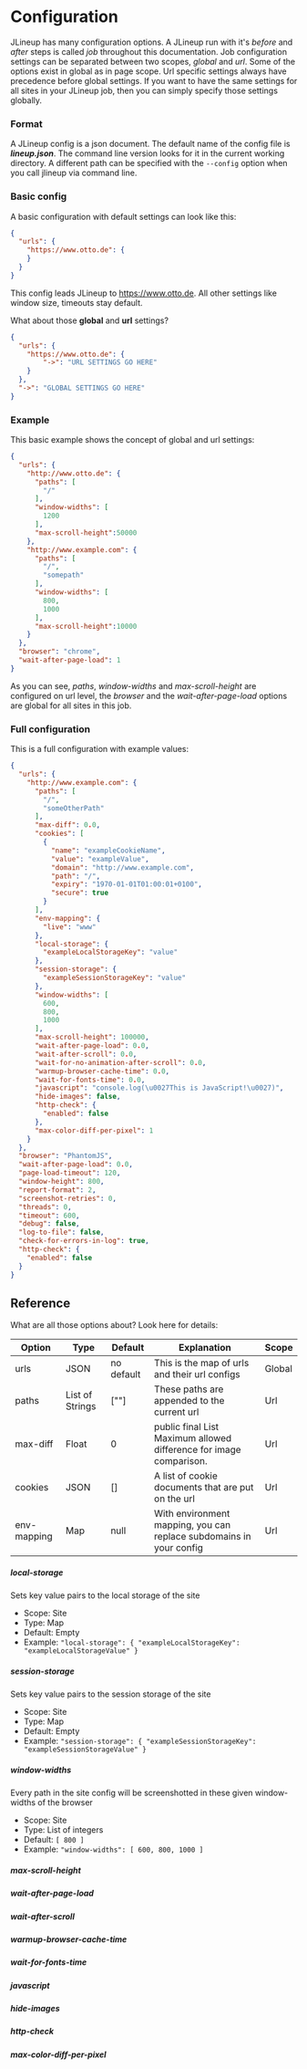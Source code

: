 # Configuration

JLineup has many configuration options. A JLineup run with it's _before_ and _after_ steps is called _job_ throughout
this documentation. Job configuration settings can be separated between two scopes, _global_ and _url_. Some of the
options exist in global as in page scope. Url specific settings always have precedence before global settings. If you want to
have the same settings for all sites in your JLineup job, then you can simply specify those settings globally.

### Format

A JLineup config is a json document. The default name of the config file is ___lineup.json___.
The command line version looks for it in the current working directory. A different path can be specified with the
`--config` option when you call jlineup via command line.

### Basic config

A basic configuration with default settings can look like this:

```json
{
  "urls": {
    "https://www.otto.de": {
    }
  }
}
```
 
This config leads JLineup to https://www.otto.de. All other settings like window size, timeouts stay default.

What about those __global__ and __url__ settings?

```json
{
  "urls": {
    "https://www.otto.de": {
        "->": "URL SETTINGS GO HERE"
    }
  },
  "->": "GLOBAL SETTINGS GO HERE"
}
```
    
### Example

This basic example shows the concept of global and url settings:

```json
{
  "urls": {
    "http://www.otto.de": {
      "paths": [
        "/"
      ],
      "window-widths": [
        1200
      ],
      "max-scroll-height":50000
    },
    "http://www.example.com": {
      "paths": [
        "/",
        "somepath"
      ],
      "window-widths": [
        800,
        1000
      ],
      "max-scroll-height":10000
    }
  },
  "browser": "chrome",
  "wait-after-page-load": 1
}
```
    
As you can see, _paths_, _window-widths_ and _max-scroll-height_ are configured on url level, the _browser_ and the _wait-after-page-load_
options are global for all sites in this job.

### Full configuration

This is a full configuration with example values:

```json
{
  "urls": {
    "http://www.example.com": {
      "paths": [
        "/",
        "someOtherPath"
      ],
      "max-diff": 0.0,
      "cookies": [
        {
          "name": "exampleCookieName",
          "value": "exampleValue",
          "domain": "http://www.example.com",
          "path": "/",
          "expiry": "1970-01-01T01:00:01+0100",
          "secure": true
        }
      ],
      "env-mapping": {
        "live": "www"
      },
      "local-storage": {
        "exampleLocalStorageKey": "value"
      },
      "session-storage": {
        "exampleSessionStorageKey": "value"
      },
      "window-widths": [
        600,
        800,
        1000
      ],
      "max-scroll-height": 100000,
      "wait-after-page-load": 0.0,
      "wait-after-scroll": 0.0,
      "wait-for-no-animation-after-scroll": 0.0,
      "warmup-browser-cache-time": 0.0,
      "wait-for-fonts-time": 0.0,
      "javascript": "console.log(\u0027This is JavaScript!\u0027)",
      "hide-images": false,
      "http-check": {
        "enabled": false
      },
      "max-color-diff-per-pixel": 1
    }
  },
  "browser": "PhantomJS",
  "wait-after-page-load": 0.0,
  "page-load-timeout": 120,
  "window-height": 800,
  "report-format": 2,
  "screenshot-retries": 0,
  "threads": 0,
  "timeout": 600,
  "debug": false,
  "log-to-file": false,
  "check-for-errors-in-log": true,
  "http-check": {
    "enabled": false
  }
}
```

## Reference

What are all those options about? Look here for details:

| Option                       | Type            | Default    | Explanation                                                                | Scope        |
|------------------------------|---------------- |--------    |----------------------------------------------------------------------------|--------------|
| urls                         | JSON            | no default | This is the map of urls and their url configs                              | Global       |
| paths                        | List of Strings | [""]       | These paths are appended to the current url                                | Url          |
| max-diff                     | Float           | 0          | public final List<String> Maximum allowed difference for image comparison. | Url          |
| cookies                      | JSON            | []         | A list of cookie documents that are put on the url                         | Url          |
| env-mapping                  | Map             | null       | With environment mapping, you can replace subdomains in your config        | Url          |

##### local-storage

 Sets key value pairs to the local storage of the site
 * Scope: Site
 * Type: Map
 * Default: Empty
 * Example: ```"local-storage": {
        "exampleLocalStorageKey": "exampleLocalStorageValue"
      }```
      
##### session-storage

 Sets key value pairs to the session storage of the site
 * Scope: Site
 * Type: Map
 * Default: Empty
 * Example: ```"session-storage": {
        "exampleSessionStorageKey": "exampleSessionStorageValue"
      }```
      
##### window-widths
  
 Every path in the site config will be screenshotted in these given window-widths of the browser
* Scope: Site
* Type: List of integers
* Default: ```[ 800 ]```
* Example: ```"window-widths": [
        600,
        800,
        1000
      ]```
      
##### max-scroll-height
##### wait-after-page-load
##### wait-after-scroll
##### warmup-browser-cache-time
##### wait-for-fonts-time
##### javascript
##### hide-images
##### http-check
##### max-color-diff-per-pixel


